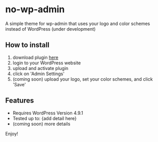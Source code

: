 # no-wp-admin

A simple theme for wp-admin that uses your logo and color schemes instead of WordPress (under development)

## How to install

1) download plugin [here](https://github.com/julieeeeeee/no-wp-admin/blob/master/no-wp-admin.zip?raw=true)
2) login to your WordPress website
3) upload and activate plugin
4) click on 'Admin Settings'
5) (coming soon) upload your logo, set your color schemes, and click 'Save'

## Features

- Requires WordPress Version 4.9.1
- Tested up to: {add detail here}
- (coming soon) more details

Enjoy!
